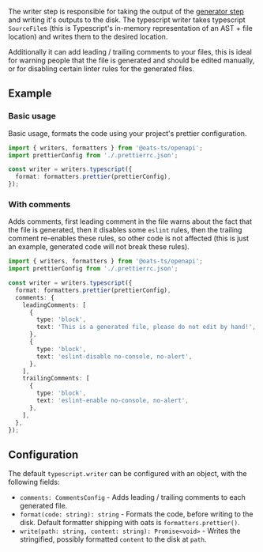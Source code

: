 The writer step is responsible for taking the output of the [generator step](OpenAPI-Generator) and writing it's outputs to the disk. The typescript writer takes typescript `SourceFile`s (this is Typescript's in-memory representation of an AST + file location) and writes them to the desired location.

Additionally it can add leading / trailing comments to your files, this is ideal for warning people that the file is generated and should be edited manually, or for disabling certain linter rules for the generated files.

## Example

### Basic usage

Basic usage, formats the code using your project's prettier configuration.

```ts
import { writers, formatters } from '@oats-ts/openapi';
import prettierConfig from './.prettierrc.json';

const writer = writers.typescript({
  format: formatters.prettier(prettierConfig),
});
```

### With comments

Adds comments, first leading comment in the file warns about the fact that the file is generated, then it disables some `eslint` rules, then the trailing comment re-enables these rules, so other code is not affected (this is just an example, generated code will not break these rules).

```ts
import { writers, formatters } from '@oats-ts/openapi';
import prettierConfig from './.prettierrc.json';

const writer = writers.typescript({
  format: formatters.prettier(prettierConfig),
  comments: {
    leadingComments: [
      {
        type: 'block',
        text: 'This is a generated file, please do not edit by hand!',
      },
      {
        type: 'block',
        text: 'eslint-disable no-console, no-alert',
      },
    ],
    trailingComments: [
      {
        type: 'block',
        text: 'eslint-enable no-console, no-alert',
      },
    ],
  },
});
```

## Configuration

The default `typescript.writer` can be configured with an object, with the following fields:

- `comments: CommentsConfig` - Adds leading / trailing comments to each generated file.
- `format(code: string): string` - Formats the code, before writing to the disk. Default formatter shipping with oats is `formatters.prettier()`.
- `write(path: string, content: string): Promise<void>` - Writes the stringified, possibly formatted `content` to the disk at `path`.
